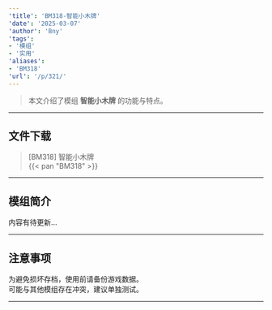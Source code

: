 ```yaml
---
'title': 'BM318-智能小木牌'
'date': '2025-03-07'
'author': 'Bny'
'tags':
- '模组'
- '实用'
'aliases':
- 'BM318'
'url': '/p/321/'
---
```


> 本文介绍了模组 **智能小木牌** 的功能与特点。

---

## 文件下载

> [BM318] 智能小木牌  
{{< pan "BM318" >}}  

---

## 模组简介

>  
内容有待更新...  

---

## 注意事项

>  
为避免损坏存档，使用前请备份游戏数据。  
可能与其他模组存在冲突，建议单独测试。  

---

